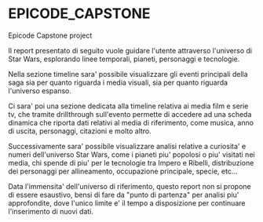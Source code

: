 # EPICODE_CAPSTONE
Epicode Capstone project



Il report presentato di seguito vuole guidare l'utente attraverso l'universo di Star Wars, esplorando linee temporali, pianeti, personaggi e tecnologie.

Nella sezione timeline sara' possibile visualizzare gli eventi principali della saga sia per quanto riguarda i media visuali, sia per quanto riguarda l'universo espanso.

Ci sara' poi una sezione dedicata alla timeline relativa ai media film e serie tv, che tramite drillthrough sull'evento permette di accedere ad una scheda dinamica che riporta dati relativi al media di riferimento, come musica, anno di uscita, personaggi, citazioni e molto altro.

Successivamente sara' possibile visualizzare analisi relative a curiosita' e numeri dell'universo Star Wars, come i pianeti piu' popolosi o piu' visitati nei media, chi spende di piu' per le tecnologie tra Impero e Ribelli, distribuzione dei personaggi per allineamento, occupazione principale, specie, etc...

Data l'immensita' dell'universo di riferimento, questo report non si propone di essere esaustivo, bensi di fare da "punto di partenza" per analisi piu' approfondite, dove l'unico limite e' il tempo a disposizione per continuare l'inserimento di nuovi dati.
